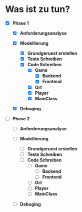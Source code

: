 # Was ist zu tun?

- [X] **Phase 1**

  - [X] **Anforderungsanalyse**

  - [X] **Modellierung**

    - [X] **Grundgeruest erstellen** 
    - [X] **Tests Schreiben**
    - [X] **Code Schreiben**
      - [X] **Game**
        - [X] **Backend**
        - [X] **Frontend**
      - [X] **Ort**
      - [X] **Player**
      - [X] **MainClass**

  - [X] **Debuging**

- [ ] **Phase 2**

  - [ ] **Anforderungsanalyse**

  - [ ] **Modellierung**

    - [ ] **Grundgeruest erstellen** 
    - [ ] **Tests Schreiben**
    - [ ] **Code Schreiben**
      - [ ] **Game**
        - [ ] **Backend**
        - [ ] **Frontend**
      - [ ] **Ort**
      - [ ] **Player**
      - [ ] **MainClass**

  - [ ] **Debuging**